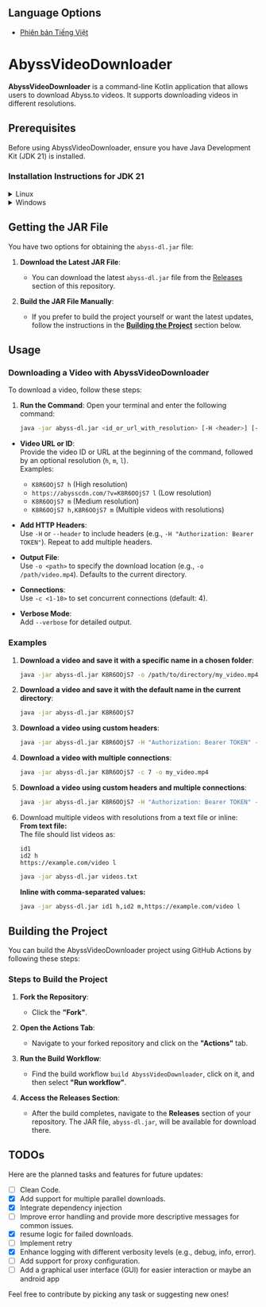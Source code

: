 ## Language Options
- [Phiên bản Tiếng Việt](README.vn.md)

# AbyssVideoDownloader

**AbyssVideoDownloader** is a command-line Kotlin application that allows users to download Abyss.to videos. It supports downloading videos in different resolutions.

## Prerequisites

Before using AbyssVideoDownloader, ensure you have Java Development Kit (JDK 21) is installed.

### Installation Instructions for JDK 21

<details>
    <summary>Linux</summary>


To install JDK 21 on a Linux machine using the command line:

1. **Open Terminal** on your Linux machine.
2. **Update package index**:

   ```bash
   sudo apt update
   ```

3. **Install OpenJDK 21** (if available via your package manager):

   ```bash
   sudo apt install openjdk-21-jdk
   ```

   If JDK 21 is not available in your distribution’s package manager, you can manually download and install it:

    1. **Download JDK 21** from [Oracle's official site](https://www.oracle.com/java/technologies/javase/jdk21-archive-downloads.html).

    2. **Extract the downloaded archive** (replace `jdk-21_linux-x64_bin.tar.gz` with the actual file name):

       ```bash
       tar -xvzf jdk-21_linux-x64_bin.tar.gz
       ```

    3. **Move the JDK folder** to `/opt`:

       ```bash
       sudo mv jdk-21 /opt/
       ```

    4. **Set environment variables**:

       ```bash
       sudo update-alternatives --install /usr/bin/java java /opt/jdk-21/bin/java 1
       sudo update-alternatives --install /usr/bin/javac javac /opt/jdk-21/bin/javac 1
       ```

    5. **Verify the installation**:

       ```bash
       java -version
       ```

  </details>

<details>
    <summary>Windows</summary>


To install JDK 21 on a Windows machine:

1. **Download JDK 21** from [Oracle's official site](https://www.oracle.com/java/technologies/javase/jdk21-archive-downloads.html).
2. **Run the installer** and follow the on-screen instructions.
3. During the installation, make sure to select the option to **add Java to your system’s PATH**.
4. **Verify the installation**:

    - Open **Command Prompt** (`cmd`).
    - Type the following command:

      ```cmd
      java -version
      ```

If command return the version number (e.g., `java 21`), then the installation was successful.

</details>


## Getting the JAR File

You have two options for obtaining the `abyss-dl.jar` file:

1. **Download the Latest JAR File**:
   - You can download the latest `abyss-dl.jar` file from the [Releases](https://github.com/abdlhay/AbyssVideoDownloader/releases) section of this repository.

2. **Build the JAR File Manually**:
   - If you prefer to build the project yourself or want the latest updates, follow the instructions in the [**Building the Project**](#building-the-project) section below.


## Usage

### Downloading a Video with AbyssVideoDownloader

To download a video, follow these steps:

1. **Run the Command**:
   Open your terminal and enter the following command:

   ```bash
   java -jar abyss-dl.jar <id_or_url_with_resolution> [-H <header>] [--header <header>] [-o <output_file_path>] [-c <number_of_connections>]
   ```

- **Video URL or ID**:  
  Provide the video ID or URL at the beginning of the command, followed by an optional resolution (`h`, `m`, `l`).  
  Examples:
    - `K8R6OOjS7 h` (High resolution)
    - `https://abysscdn.com/?v=K8R6OOjS7 l` (Low resolution)
    - `K8R6OOjS7 m` (Medium resolution)
    - `K8R6OOjS7 h,K8R6OOjS7 m` (Multiple videos with resolutions)
- **Add HTTP Headers**:  
  Use `-H` or `--header` to include headers (e.g., `-H "Authorization: Bearer TOKEN"`). Repeat to add multiple headers.

- **Output File**:  
  Use `-o <path>` to specify the download location (e.g., `-o /path/video.mp4`). Defaults to the current directory.

- **Connections**:  
  Use `-c <1-10>` to set concurrent connections (default: 4).

- **Verbose Mode**:  
  Add `--verbose` for detailed output.


### Examples

1. **Download a video and save it with a specific name in a chosen folder**:
   ```bash
   java -jar abyss-dl.jar K8R6OOjS7 -o /path/to/directory/my_video.mp4
   ```

2. **Download a video and save it with the default name in the current directory**:
   ```bash
   java -jar abyss-dl.jar K8R6OOjS7
   ```

3. **Download a video using custom headers**:
   ```bash
   java -jar abyss-dl.jar K8R6OOjS7 -H "Authorization: Bearer TOKEN" --header "Referer: https://example.com" -o my_video.mp4
   ```

4. **Download a video with multiple connections**:
   ```bash
   java -jar abyss-dl.jar K8R6OOjS7 -c 7 -o my_video.mp4
   ```

5. **Download a video using custom headers and multiple connections**:
   ```bash
   java -jar abyss-dl.jar K8R6OOjS7 -H "Authorization: Bearer TOKEN" --header "Referer: https://example.com" -c 3 -o /path/to/my_video.mp4
   ```

6. Download multiple videos with resolutions from a text file or inline:  
   **From text file:**  
   The file should list videos as:
   ```text
   id1
   id2 h
   https://example.com/video l
   ```
   ```bash
   java -jar abyss-dl.jar videos.txt
   ```  
   **Inline with comma-separated values:**
   ```bash
   java -jar abyss-dl.jar id1 h,id2 m,https://example.com/video l
   ```
## Building the Project

You can build the AbyssVideoDownloader project using GitHub Actions by following these steps:

### Steps to Build the Project

1. **Fork the Repository**:
    - Click the **"Fork"**.

2. **Open the Actions Tab**:
    - Navigate to your forked repository and click on the **"Actions"** tab.

3. **Run the Build Workflow**:
    - Find the build workflow `build AbyssVideoDownloader`, click on it, and then select **"Run workflow"**.

4. **Access the Releases Section**:
    - After the build completes, navigate to the **Releases** section of your repository. The JAR file, `abyss-dl.jar`, will be available for download there.

## TODOs

Here are the planned tasks and features for future updates:

- [ ] Clean Code.
- [x] Add support for multiple parallel downloads.
- [x] Integrate dependency injection
- [ ] Improve error handling and provide more descriptive messages for common issues.
- [x] resume logic for failed downloads.
- [ ] Implement retry
- [x] Enhance logging with different verbosity levels (e.g., debug, info, error).
- [ ] Add support for proxy configuration.
- [ ] Add a graphical user interface (GUI) for easier interaction or maybe an android app

Feel free to contribute by picking any task or suggesting new ones!
